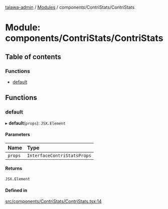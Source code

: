 [talawa-admin](../README.md) / [Modules](../modules.md) / components/ContriStats/ContriStats

# Module: components/ContriStats/ContriStats

## Table of contents

### Functions

- [default](components_ContriStats_ContriStats.md#default)

## Functions

### default

▸ **default**(`props`): `JSX.Element`

#### Parameters

| Name | Type |
| :------ | :------ |
| `props` | `InterfaceContriStatsProps` |

#### Returns

`JSX.Element`

#### Defined in

[src/components/ContriStats/ContriStats.tsx:14](https://github.com/PalisadoesFoundation/talawa-admin/blob/bbd4963/src/components/ContriStats/ContriStats.tsx#L14)
